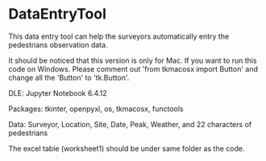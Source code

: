 # DataEntryTool
This data entry tool can help the surveyors automatically entry the pedestrians observation data.

It should be noticed that this version is only for Mac.
If you want to run this code on Windows. 
Please comment out 'from tkmacosx import Button' and change all the 'Button' to 'tk.Button'.

DLE: Jupyter Notebook 6.4.12

Packages: tkinter, openpyxl, os, tkmacosx, functools

Data: Surveyor, Location, Site, Date, Peak, Weather, and 22 characters of pedestrians

The excel table (worksheet1) should be under same folder as the code.
